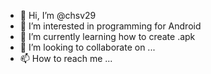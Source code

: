 - 👋 Hi, I’m @chsv29
- 👀 I’m interested in programming for Android
- 🌱 I’m currently learning how to create .apk
- 💞️ I’m looking to collaborate on ...
- 📫 How to reach me ...

<!---
chsv29/chsv29 is a ✨ special ✨ repository because its `README.md` (this file) appears on your GitHub profile.
You can click the Preview link to take a look at your changes.
--->
